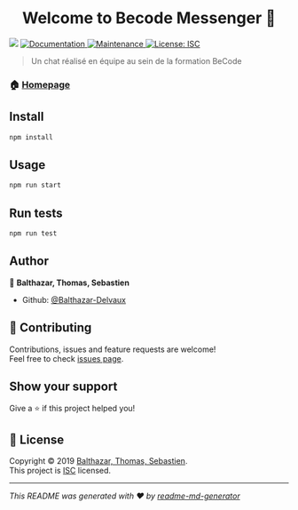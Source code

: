 <h1 align="center">Welcome to Becode Messenger 👋</h1>
<p>
  <img src="https://img.shields.io/badge/version-1.0.0-blue.svg?cacheSeconds=2592000" />
  <a href="https://github.com/Balthazar-Delvaux/BeCodeMessenger#readme">
    <img alt="Documentation" src="https://img.shields.io/badge/documentation-yes-brightgreen.svg" target="_blank" />
  </a>
  <a href="https://github.com/Balthazar-Delvaux/BeCodeMessenger/graphs/commit-activity">
    <img alt="Maintenance" src="https://img.shields.io/badge/Maintained%3F-yes-green.svg" target="_blank" />
  </a>
  <a href="https://github.com/Balthazar-Delvaux/BeCodeMessenger/blob/master/LICENSE">
    <img alt="License: ISC" src="https://img.shields.io/badge/License-ISC-yellow.svg" target="_blank" />
  </a>
</p>

> Un chat réalisé en équipe au sein de la formation BeCode

### 🏠 [Homepage](https://github.com/Balthazar-Delvaux/BeCodeMessenger#readme)

## Install

```sh
npm install
```

## Usage

```sh
npm run start
```

## Run tests

```sh
npm run test
```

## Author

👤 **Balthazar, Thomas, Sebastien**

* Github: [@Balthazar-Delvaux](https://github.com/Balthazar-Delvaux)

## 🤝 Contributing

Contributions, issues and feature requests are welcome!<br />Feel free to check [issues page](https://github.com/Balthazar-Delvaux/BeCodeMessenger/issues).

## Show your support

Give a ⭐️ if this project helped you!

## 📝 License

Copyright © 2019 [Balthazar, Thomas, Sebastien](https://github.com/Balthazar-Delvaux).<br />
This project is [ISC](https://github.com/Balthazar-Delvaux/BeCodeMessenger/blob/master/LICENSE) licensed.

***
_This README was generated with ❤️ by [readme-md-generator](https://github.com/kefranabg/readme-md-generator)_